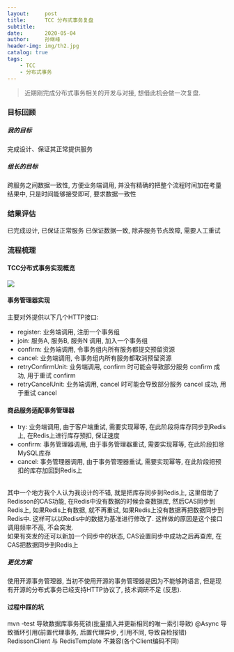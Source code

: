 ```yaml
---
layout:     post
title:      TCC 分布式事务复盘
subtitle:   
date:       2020-05-04
author:     孙继峰
header-img: img/th2.jpg
catalog: true
tags:
    - TCC
    - 分布式事务
---
```


> 近期刚完成分布式事务相关的开发与对接, 想借此机会做一次复盘.

### 目标回顾
##### 我的目标
完成设计、保证其正常提供服务
 
##### 组长的目标 
跨服务之间数据一致性, 方便业务端调用, 并没有精确的把整个流程时间加在考量结果中, 
只是时间能够接受即可, 要求数据一致性

### 结果评估
已完成设计, 已保证正常服务
已保证数据一致, 除非服务节点故障, 需要人工重试

### 流程梳理
#### TCC分布式事务实现概览
![](https://github.com/SunJiFengPlus/SunJiFengPlus.github.io/blob/master/img/SequenceDiagram1.png)

#### 事务管理器实现
主要对外提供以下几个HTTP接口:
- register: 业务端调用, 注册一个事务组
- join: 服务A, 服务B, 服务N 调用, 加入一个事务组
- confirm: 业务端调用, 令事务组内所有服务都提交预留资源
- cancel: 业务端调用, 令事务组内所有服务都取消预留资源
- retryConfirmUnit: 业务端调用, confirm 时可能会导致部分服务 confirm 成功, 用于重试 confirm  
- retryCancelUnit: 业务端调用, cancel 时可能会导致部分服务 cancel 成功, 用于重试 cancel

#### 商品服务适配事务管理器
- try: 业务端调用, 由于客户端重试, 需要实现幂等, 在此阶段将库存同步到Redis上, 在Redis上进行库存预扣, 保证速度
- confirm: 事务管理器调用, 由于事务管理器重试, 需要实现幂等, 在此阶段扣除MySQL库存
- cancel: 事务管理器调用, 由于事务管理器重试, 需要实现幂等, 在此阶段把预扣的库存加回到Redis上
<br>
其中一个地方我个人认为我设计的不错, 就是把库存同步到Redis上, 这里借助了Redisson的CAS功能,
在Redis中没有数据的时候会查数据库, 然后CAS同步到Redis上, 如果Redis上有数据, 就不再重试,
如果Redis上没有数据再把数据同步到Redis中. 这样可以以Redis中的数据为基准进行修改了.
这样做的原因是这个接口调用频率不高, 不会突发.<br>
如果有突发的还可以新加一个同步中的状态, CAS设置同步中成功之后再查库, 在CAS把数据同步到Redis上

##### 更优方案
使用开源事务管理器, 当初不使用开源的事务管理器是因为不能够跨语言, 
但是现有开源的分布式事务已经支持HTTP协议了, 技术调研不足 (反思).

#### 过程中踩的坑
mvn -test 导致数据库事务死锁(批量插入并更新相同的唯一索引导致)
@Async 导致循环引用(前置代理事务, 后置代理异步, 引用不同, 导致自检报错)
RedissonClient 与 RedisTemplate 不兼容(各个Client编码不同)